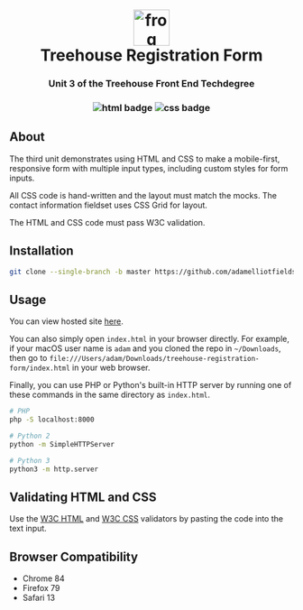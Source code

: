 <h1 align="center">
  <img src="https://github.githubassets.com/images/icons/emoji/unicode/1f438.png" alt="frog emoji" width="64">
  <br />
  Treehouse Registration Form
</h1>

<h3 align="center">Unit 3 of the Treehouse Front End Techdegree</h3>

<h3 align="center">
  <img src="https://img.shields.io/badge/-html-e34f26?logo=html5&logoColor=fff" alt="html badge" />
  <img src="https://img.shields.io/badge/-css-1572b6?logo=css3&logoColor=fff" alt="css badge" />
</h3>

## About

The third unit demonstrates using HTML and CSS to make a mobile-first, responsive form with multiple
input types, including custom styles for form inputs.

All CSS code is hand-written and the layout must match the mocks. The contact information fieldset
uses CSS Grid for layout.

The HTML and CSS code must pass W3C validation.

## Installation

```bash
git clone --single-branch -b master https://github.com/adamelliotfields/treehouse-registration-form.git
```

## Usage

You can view hosted site [here](https://adamelliotfields.github.io/treehouse-registration-form/index.html).

You can also simply open `index.html` in your browser directly. For example, if your macOS user name
is `adam` and you cloned the repo in `~/Downloads`, then go to
`file:///Users/adam/Downloads/treehouse-registration-form/index.html` in your web browser.

Finally, you can use PHP or Python's built-in HTTP server by running one of these commands in the
same directory as `index.html`.

```bash
# PHP
php -S localhost:8000

# Python 2
python -m SimpleHTTPServer

# Python 3
python3 -m http.server
```

## Validating HTML and CSS

Use the [W3C HTML](https://validator.w3.org/#validate_by_input) and
[W3C CSS](https://jigsaw.w3.org/css-validator/#validate_by_input) validators by pasting the code
into the text input.

## Browser Compatibility

- Chrome 84
- Firefox 79
- Safari 13

